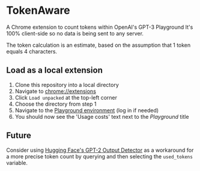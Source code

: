 # TokenAware
A Chrome extension to count tokens within OpenAI's GPT-3 Playground
It's 100% client-side so no data is being sent to any server.

The token calculation is an estimate, based on the assumption that 1 token equals 4 characters.

## Load as a local extension
1. Clone this repository into a local directory
2. Navigate to [chrome://extensions](chrome://extensions)
3. Click `Load unpacked` at the top-left corner
4. Choose the directory from step 1
5. Navigate to the [Playground environment](https://beta.openai.com/playground) (log in if needed)
6. You should now see the 'Usage costs' text next to the *_Playground_* title 

## Future
Consider using [Hugging Face's GPT-2 Output Detector](https://huggingface.co/openai-detector) as a workaround for a more precise token count by querying and then selecting the `used_tokens` variable. 
